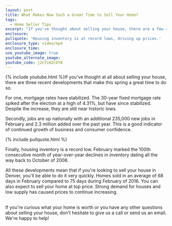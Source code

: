 ```yaml
---
layout: post
title: What Makes Now Such a Great Time to Sell Your Home?
tags:
  - Home Seller Tips
excerpt: "If you've thought about selling your house, there are a few reasons why now might be your best opportunity in years."
enclosure:
pullquote: 'Housing inventory is at record lows, driving up prices.'
enclosure_type: video/mp4
enclosure_time:
use_youtube_image: true
youtube_alternate_image:
youtube_code: j2cYiHZcDY8
---
```



{% include youtube.html %}If you've thought at all about selling your house, there are three recent developments that make this spring a great time to do so.

For one, mortgage rates have stabilized. The 30-year fixed mortgage rate spiked after the election at a high of 4.31%, but have since stabilized. Despite the increase, they are still near historic lows.

Secondly, jobs are up nationally with an additional 235,000 new jobs in February and 2.3 million added over the past year. This is a good indicator of continued growth of business and consumer confidence.

{% include pullquote.html %}

Finally, housing inventory is a record low. February marked the 100th consecutive month of year-over-year declines in inventory dating all the way back to October of 2008.

All these developments mean that if you're looking to sell your house in Denver, you'll be able to do it very quickly. Homes sold in an average of 68 days in February compared to 75 days during February of 2016. You can also expect to sell your home at top price. Strong demand for houses and low supply has caused prices to continue increasing.

<br>If you're curious what your home is worth or you have any other questions about selling your house, don't hesitate to give us a call or send us an email. We're happy to help!